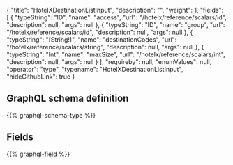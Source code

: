 {
  "title": "HotelXDestinationListInput",
  "description": "",
  "weight": 1,
  "fields": [
    {
      "typeString": "ID",
      "name": "access",
      "url": "/hotelx/reference/scalars/id",
      "description": null,
      "args": null
    },
    {
      "typeString": "ID",
      "name": "group",
      "url": "/hotelx/reference/scalars/id",
      "description": null,
      "args": null
    },
    {
      "typeString": "[String!]",
      "name": "destinationCodes",
      "url": "/hotelx/reference/scalars/string",
      "description": null,
      "args": null
    },
    {
      "typeString": "Int",
      "name": "maxSize",
      "url": "/hotelx/reference/scalars/int",
      "description": null,
      "args": null
    }
  ],
  "requireby": null,
  "enumValues": null,
  "operator": "type",
  "typename": "HotelXDestinationListInput",
  "hideGithubLink": true
}
## GraphQL schema definition

{{% graphql-schema-type %}}

## Fields

{{% graphql-field %}}
